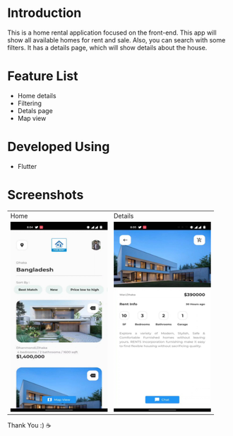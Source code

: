 # Introduction
This is a home rental application focused on the front-end. This app will show all available homes for rent and sale. Also, you can search with some filters. It has a details page, which will show details about the house.

# Feature List
- Home details
- Filtering
- Detals page
- Map view

# Developed Using
- Flutter

# Screenshots

<table>
  <tr>
    <td>Home</td>
     <td>Details</td>
  </tr>
  <tr>
    <td><img src="https://github.com/Rakibul25/-100daysofcode-mobile_app-/blob/100days/homerent/screenshots/home.jpg" width="220" height="430"></td>
    <td><img src="https://github.com/Rakibul25/-100daysofcode-mobile_app-/blob/100days/homerent/screenshots/details.jpg" width="220" height="430"></td>
  </tr>
 </table>



Thank You :) ☕
